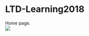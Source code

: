 # LTD-Learning2018
Home page.<br>
<img src="https://media.giphy.com/media/1oGry8XvYnjalpjMer/giphy.gif"/>




